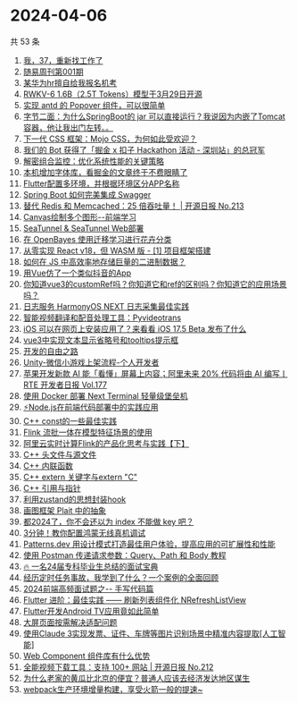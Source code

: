 # 2024-04-06

共 53 条

<!-- BEGIN JUEJIN -->
<!-- 最后更新时间 2024-04-06 05:00:58 +0800 -->
1. [我，37，重新找工作了](https://juejin.cn/post/7353106546828460047)
1. [随易周刊第001期](https://juejin.cn/post/7353484906531995711)
1. [某华为hr擅自给我报名机考](https://juejin.cn/post/7353493222730088483)
1. [RWKV-6 1.6B（2.5T Tokens）模型于3月29日开源](https://juejin.cn/post/7353208973880557618)
1. [实现 antd 的 Popover 组件，可以很简单](https://juejin.cn/post/7353458034561204239)
1. [字节二面：为什么SpringBoot的 jar 可以直接运行？我说因为内嵌了Tomcat容器，他让我出门左转。。](https://juejin.cn/post/7353582927680208933)
1. [下一代 CSS 框架：Mojo CSS，为何如此受欢迎？](https://juejin.cn/post/7353484906532995135)
1. [我们的 Bot 获得了「掘金 x 扣子 Hackathon 活动 - 深圳站」的总冠军](https://juejin.cn/post/7353476280861753344)
1. [解密组合监控：优化系统性能的关键策略](https://juejin.cn/post/7353193850456653858)
1. [本机增加字体库，看掘金的文章终于不费眼睛了](https://juejin.cn/post/7353184323954802738)
1. [Flutter配置多环境，并根据环境区分APP名称](https://juejin.cn/post/7353451512204902454)
1. [Spring Boot 如何完美集成 Swagger](https://juejin.cn/post/7353435420985147402)
1. [替代 Redis 和 Memcached：25 倍吞吐量！ | 开源日报 No.213](https://juejin.cn/post/7353527516701343783)
1. [Canvas绘制多个图形--前端学习](https://juejin.cn/post/7353459702930489407)
1. [SeaTunnel & SeaTunnel Web部署](https://juejin.cn/post/7353193850456948770)
1. [在 OpenBayes 使用迁移学习进行花卉分类](https://juejin.cn/post/7353447472558358591)
1. [从零实现 React v18，但 WASM 版 - [1] 项目框架搭建](https://juejin.cn/post/7353464483232596006)
1. [如何在 JS 中高效率地存储巨量的二进制数据？](https://juejin.cn/post/7353226130823233590)
1. [用Vue仿了一个类似抖音的App](https://juejin.cn/post/7353523271239532582)
1. [你知道vue3的customRef吗？你知道它和ref的区别吗？你知道它的应用场景吗？](https://juejin.cn/post/7353453349998559258)
1. [日志服务 HarmonyOS NEXT 日志采集最佳实践](https://juejin.cn/post/7353435541361262632)
1. [智能视频翻译和配音处理工具：Pyvideotrans](https://juejin.cn/post/7353138889458843700)
1. [iOS 可以在网页上安装应用了？来看看 iOS 17.5 Beta 发布了什么](https://juejin.cn/post/7353234023098204179)
1. [vue3中实现文本显示省略号和tooltips提示框](https://juejin.cn/post/7353452645615009819)
1. [开发的自由之路](https://juejin.cn/post/7353536741616484363)
1. [Unity-微信小游戏上架流程-个人开发者](https://juejin.cn/post/7353476280861376512)
1. [苹果开发新款 AI 能「看懂」屏幕上内容；阿里未来 20% 代码将由 AI 编写丨 RTE 开发者日报 Vol.177](https://juejin.cn/post/7353456468094533669)
1. [使用 Docker 部署 Next Terminal 轻量级堡垒机](https://juejin.cn/post/7353152184273354806)
1. [⚡Node.js在前端代码部署中的实践应用](https://juejin.cn/post/7353464483232202790)
1. [C++ const的一些最佳实践](https://juejin.cn/post/7353435420984672266)
1. [Flink 流批一体在模型特征场景的使用](https://juejin.cn/post/7353178694972080168)
1. [阿里云实时计算Flink的产品化思考与实践【下】](https://juejin.cn/post/7351336619594514472)
1. [C++ 头文件与源文件  ](https://juejin.cn/post/7353452645614436379)
1. [C++ 内联函数](https://juejin.cn/post/7353233940546011173)
1. [C++ extern 关键字与extern "C" ](https://juejin.cn/post/7353233940546027557)
1. [C++ 引用与指针 ](https://juejin.cn/post/7353280369381343258)
1. [利用zustand的思想封装hook](https://juejin.cn/post/7353543714151284775)
1. [画图框架 Plait 中的抽象](https://juejin.cn/post/7353456468094631973)
1. [都2024了，你不会还以为 index 不能做 key 吧？](https://juejin.cn/post/7353542036232077321)
1. [3分钟！教你配置鸿蒙无线真机调试](https://juejin.cn/post/7353158088729542667)
1. [Patterns.dev 用设计模式打造最佳用户体验，提高应用的可扩展性和性能](https://juejin.cn/post/7353452645615648795)
1. [使用 Postman 传递请求参数：Query、Path 和 Body 教程](https://juejin.cn/post/7353275013024497674)
1. [🔥 一名24届专科毕业生总结的面试宝典](https://juejin.cn/post/7353245651591217202)
1. [经历定时任务事故，我学到了什么？一个案例的全面回顾](https://juejin.cn/post/7353208973879853106)
1. [2024前端高频面试题之-- 手写代码篇](https://juejin.cn/post/7353456468094599205)
1. [Flutter 进阶：最佳实践 —— 刷新列表组件化 NRefreshListView](https://juejin.cn/post/7353459702929424447)
1. [Flutter开发Android TV应用竟如此简单](https://juejin.cn/post/7353280369359896627)
1. [大屏页面按需解决适配问题](https://juejin.cn/post/7353245651592298546)
1. [使用Claude 3实现发票、证件、车牌等图片识别场景中精准内容提取[人工智能]](https://juejin.cn/post/7353458034561581071)
1. [Web Component 组件库有什么优势](https://juejin.cn/post/7353527516702687271)
1. [全能视频下载工具：支持 100+ 网站 | 开源日报 No.212](https://juejin.cn/post/7353160406652960831)
1. [为什么老家的黄瓜比北京的便宜？普通人应该去经济发达地区谋生](https://juejin.cn/post/7353233940545323045)
1. [webpack生产环境增量构建，享受火箭一般的提速~](https://juejin.cn/post/7353226130823151670)
<!-- END JUEJIN -->